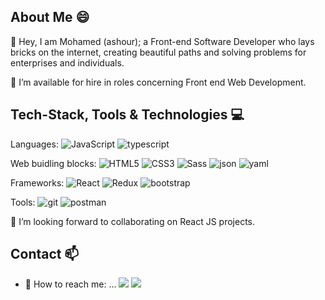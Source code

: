

## About Me 😄
:wave: Hey, I am Mohamed (ashour); a Front-end Software Developer who lays bricks on the internet, creating beautiful paths and solving problems for enterprises and individuals.

🔭 I’m available for hire in roles concerning Front end  Web Development.
## Tech-Stack, Tools & Technologies :computer:

Languages:   <img alt="JavaScript" src="https://img.shields.io/badge/javascript%20-%23323330.svg?&style=for-the-badge&logo=javascript&logoColor=white"/> <img alt="typescript" src="https://img.shields.io/badge/typescript-563D7C?style=for-the-badge&logo=typescript&logoColor=white"> 

Web buidling blocks: <img alt="HTML5" src="https://img.shields.io/badge/HTML5-E34F26?style=for-the-badge&logo=html5&logoColor=white"/> <img alt="CSS3" src="https://img.shields.io/badge/CSS3-1572B6?style=for-the-badge&logo=css3&logoColor=white"/> <img alt="Sass" src="https://img.shields.io/badge/sass-E34F26?style=for-the-badge&logo=css3&logoColor=white"/>
<img alt="json" src="https://img.shields.io/badge/json-563D7C?style=for-the-badge&logo=json&logoColor=white">
<img alt="yaml" src="https://img.shields.io/badge/yaml-563D7C?style=for-the-badge&logo=yaml&logoColor=white">

Frameworks: <img alt="React" src="https://img.shields.io/badge/react%20-%2320232a.svg?&style=for-the-badge&logo=react&logoColor=%2361DAFB"/> <img alt="Redux" src="https://img.shields.io/badge/redux%20-%23092E20.svg?&style=for-the-badge&logo=redux&logoColor=white"/> <img alt="bootstrap" src="https://img.shields.io/badge/Bootstrap-563D7C?style=for-the-badge&logo=bootstrap&logoColor=white"> 



Tools: <img alt="git" src="https://img.shields.io/badge/Git-F05032?style=for-the-badge&logo=git&logoColor=white"/> <img alt="postman" src="https://img.shields.io/badge/Postman-FF6C37?style=for-the-badge&logo=Postman&logoColor=white" />

👯 I’m looking forward to collaborating on React JS  projects. 



## Contact 📫


- 💬 How to reach me: ... [![](https://img.shields.io/badge/LinkedIn-0077B5?style=for-the-badge&logo=linkedin&logoColor=white)](https://www.linkedin.com/in/mohamed-aachour-25405b215/) 
[![](https://img.shields.io/badge/Twitter-1DA1F2?style=for-the-badge&logo=twitter&logoColor=white)](https://twitter.com/MohamedAachour3)
